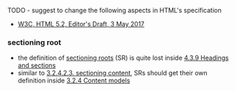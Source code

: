 
TODO - suggest to change the following aspects in HTML's specification

* [W3C, HTML 5.2, Editor's Draft, 3 May 2017](https://w3c.github.io/html)

### sectioning root

* the definition of [sectioning roots](https://w3c.github.io/html/sections.html#sectioning-roots) (SR) is quite lost inside [4.3.9 Headings and sections](https://w3c.github.io/html/sections.html#headings-and-sections)
* similar to [3.2.4.2.3. sectioning content](https://w3c.github.io/html/dom.html#sectioning-content), SRs should get their own definition inside [3.2.4 Content models](https://w3c.github.io/html/dom.html#content-models)
